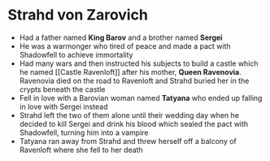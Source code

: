 # Strahd von Zarovich
* Had a father named **King Barov** and a brother named **Sergei**
* He was a warmonger who tired of peace and made a pact with Shadowfell to achieve immortality
* Had many wars and then instructed his subjects to build a castle which he named [[Castle Ravenloft]] after his mother, **Queen Ravenovia**. Ravenovia died on the road to Ravenloft and Strahd buried her in the crypts beneath the castle
* Fell in love with a Barovian woman named **Tatyana** who ended up falling in love with Sergei instead
* Strahd left the two of them alone until their wedding day when he decided to kill Sergei and drink his blood which sealed the pact with Shadowfell, turning him into a vampire
* Tatyana ran away from Strahd and threw herself off a balcony of Ravenloft where she fell to her death